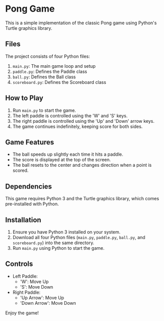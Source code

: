 # Pong Game

This is a simple implementation of the classic Pong game using Python's Turtle graphics library.

## Files

The project consists of four Python files:

1. `main.py`: The main game loop and setup
2. `paddle.py`: Defines the Paddle class
3. `ball.py`: Defines the Ball class
4. `scoreboard.py`: Defines the Scoreboard class

## How to Play

1. Run `main.py` to start the game.
2. The left paddle is controlled using the 'W' and 'S' keys.
3. The right paddle is controlled using the 'Up' and 'Down' arrow keys.
4. The game continues indefinitely, keeping score for both sides.

## Game Features

- The ball speeds up slightly each time it hits a paddle.
- The score is displayed at the top of the screen.
- The ball resets to the center and changes direction when a point is scored.

## Dependencies

This game requires Python 3 and the Turtle graphics library, which comes pre-installed with Python.

## Installation

1. Ensure you have Python 3 installed on your system.
2. Download all four Python files (`main.py`, `paddle.py`, `ball.py`, and `scoreboard.py`) into the same directory.
3. Run `main.py` using Python to start the game.

## Controls

- Left Paddle:
  - 'W': Move Up
  - 'S': Move Down
- Right Paddle:
  - 'Up Arrow': Move Up
  - 'Down Arrow': Move Down

Enjoy the game!
